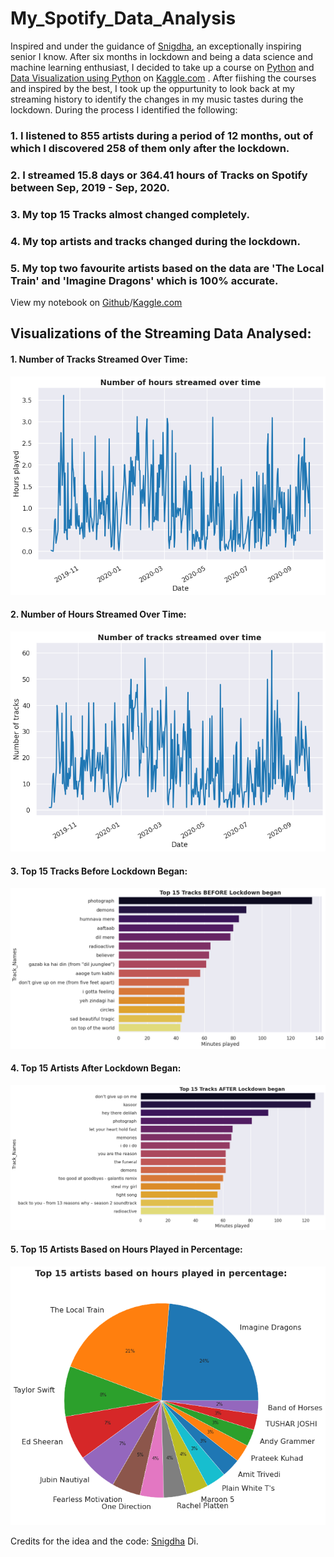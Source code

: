 # My_Spotify_Data_Analysis
Inspired and under the guidance of [Snigdha](https://github.com/Sniggdhaa/Me-Music-and-I), an exceptionally inspiring senior I know.
After six months in lockdown and being a data science and machine learning enthusiast, I decided to take up a course on [Python](https://www.kaggle.com/learn/python) and [Data Visualization using Python](https://www.kaggle.com/learn/data-visualization) on [Kaggle.com](https://www.kaggle.com/) . After fiishing the courses and inspired by the best, I took up the oppurtunity to look back at my streaming history to identify the changes in my music tastes during the lockdown. 
During the process I identified the following:  
### 1. I listened to 855 artists during a period of 12 months, out of which I discovered 258 of them only after the lockdown.
### 2. I streamed 15.8 days or 364.41 hours of Tracks on Spotify between Sep, 2019 - Sep, 2020.
### 3. My top 15 Tracks almost changed completely. 
### 4. My top artists and tracks changed during the lockdown.
### 5. My top two favourite artists based on the data are 'The Local Train' and 'Imagine Dragons' which is 100% accurate.

View my notebook on [Github](https://github.com/AkshetPatel/My_Spotify_Data_Analysis/blob/master/my-spotify-streamingdata-analysis.ipynb)/[Kaggle.com](https://www.kaggle.com/akshetpatel/my-spotify-streamingdata-analysis)
## Visualizations of the Streaming Data Analysed:
#### 1. Number of Tracks Streamed Over Time:
![](https://github.com/AkshetPatel/My_Spotify_Data_Analysis/blob/master/Images_of_Visualized_Data/Number%20of%20Hours%20Streamed%20Over%20Time.png)

#### 2. Number of Hours Streamed Over Time:
![](https://github.com/AkshetPatel/My_Spotify_Data_Analysis/blob/master/Images_of_Visualized_Data/Number%20of%20Tracks%20Streamed%20Over%20Time.png)

#### 3. Top 15 Tracks Before Lockdown Began:
![](https://github.com/AkshetPatel/My_Spotify_Data_Analysis/blob/master/Images_of_Visualized_Data/Top%2015%20Tracks%20Before%20Lockdown%20Began.png)

#### 4. Top 15 Artists After Lockdown Began:
![](https://github.com/AkshetPatel/My_Spotify_Data_Analysis/blob/master/Images_of_Visualized_Data/Top%2015%20Tracks%20After%20Lockdown%20began.png)

#### 5. Top 15 Artists Based on Hours Played in Percentage:
![](https://github.com/AkshetPatel/My_Spotify_Data_Analysis/blob/master/Images_of_Visualized_Data/Top%2015%20Artists%20Based%20on%20Hours%20Played%20in%20Percentage.png)

Credits for the idea and the code: [Snigdha](https://github.com/Sniggdhaa) Di. 
